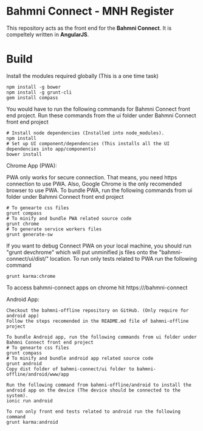 # Bahmni Connect - MNH Register

This repository acts as the front end for the **Bahmni Connect**. It is compeltely written in **AngularJS**.


# Build

Install the modules required globally (This is a one time task)

    npm install -g bower
    npm install -g grunt-cli
    gem install compass

You would have to run the following commands for Bahmni Connect front end project. Run these commands from the ui folder under Bahmni Connect front end project

    # Install node dependencies (Installed into node_modules).
    npm install
    # Set up UI component/dependencies (This installs all the UI dependencies into app/components)
    bower install

Chrome App (PWA):

PWA only works for  secure connection. That means, you need https connection to use PWA. Also, Google Chrome is the only recomended browser to use PWA.
To bundle PWA, run the following commands from ui folder under Bahmni Connect front end project

    # To genearte css files
    grunt compass
    # To minify and bundle PWA related source code
    grunt chrome
    # To generate service workers files
    grunt generate-sw

If you want to debug Connect PWA on your local machine, you should run "grunt devchrome" which will put unminified js files onto the "bahmni-connect/ui/dist/" location.
To run only tests related to PWA run the following command

    grunt karma:chrome

To access bahmni-connect apps on chrome hit https://<host name>/bahmni-connect


Android App:

    Checkout the bahmni-offline repository on GitHub. (Only require for android app)
    Follow the steps recomended in the README.md file of bahmni-offline project

    To bundle Android app, run the following commands from ui folder under Bahmni Connect front end project
    # To genearte css files
    grunt compass
    # To minify and bundle android app related source code
    grunt android
    Copy dist folder of bahmni-connect/ui folder to bahmni-offline/android/www/app

    Run the following command from bahmni-offline/android to install the android app on the device (The device should be connected to the system).
    ionic run android

    To run only front end tests related to android run the following command
    grunt karma:android